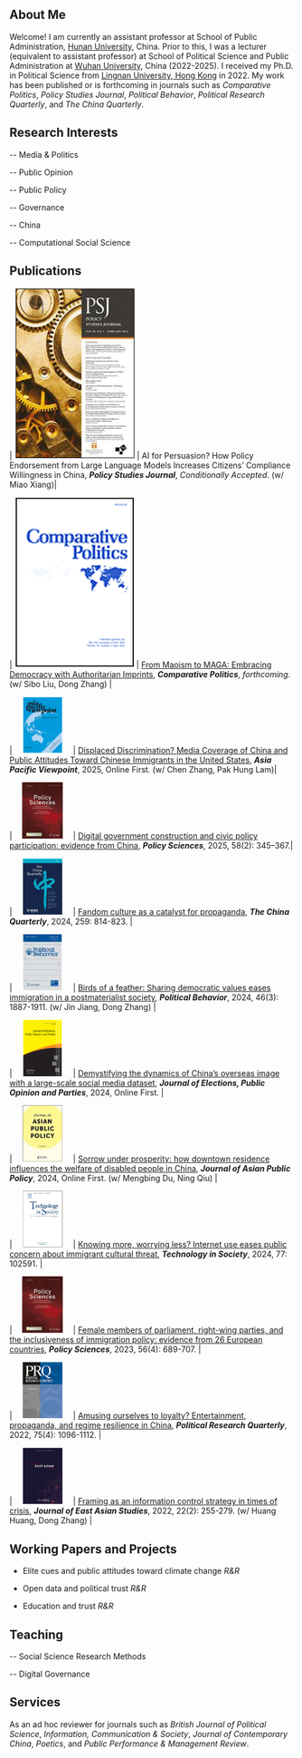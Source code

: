 ## About Me

Welcome! I am currently an assistant professor at School of Public Administration, [Hunan University](https://www-en.hnu.edu.cn/), China. Prior to this, I was a lecturer (equivalent to assistant professor) at School of Political Science and Public Administration at [Wuhan University](https://en.whu.edu.cn/), China (2022-2025). I received my Ph.D. in Political Science from [Lingnan University, Hong Kong](https://www.ln.edu.hk/) in 2022. My work has been published or is forthcoming in journals such as *Comparative Politics*, *Policy Studies Journal*, *Political Behavior*, *Political Research Quarterly*, and *The China Quarterly*.

## Research Interests

-- Media & Politics

-- Public Opinion

-- Public Policy 

-- Governance

-- China

-- Computational Social Science

## Publications

| <img src="docs/assets/psj.png" alt="PSJ" > | AI for Persuasion? How Policy Endorsement from Large Language Models Increases Citizens’ Compliance Willingness in China, ***Policy Studies Journal***, *Conditionally Accepted*. (w/ Miao Xiang)|

| <img src="docs/assets/cp.png" alt="CP" > | [From Maoism to MAGA: Embracing Democracy with Authoritarian Imprints](https://papers.ssrn.com/sol3/papers.cfm?abstract_id=4106610), ***Comparative Politics***, *forthcoming*. (w/ Sibo Liu, Dong Zhang) |

| <img src="docs/assets/apv.png" alt="APV" style="width:100px; height:100px; object-fit:contain;"> | [Displaced Discrimination? Media Coverage of China and Public Attitudes Toward Chinese Immigrants in the United States](https://onlinelibrary.wiley.com/doi/abs/10.1111/apv.12449), ***Asia Pacific Viewpoint***, 2025, Online First. (w/ Chen Zhang, Pak Hung Lam)|

| <img src="docs/assets/ps.jpg" alt="PS" style="width:100px; height:100px; object-fit:contain;"> | [Digital government construction and civic policy participation: evidence from China](https://link.springer.com/article/10.1007/s11077-025-09576-7), ***Policy Sciences***, 2025, 58(2): 345–367.|

| <img src="docs/assets/cq.jpg" alt="CQ" style="width:100px; height:100px; object-fit:contain;"> | [Fandom culture as a catalyst for propaganda](https://www.cambridge.org/core/journals/china-quarterly/article/abs/fandom-culture-as-a-catalyst-for-propaganda/F652D4643CDC257658C4D8305DFB2705), ***The China Quarterly***, 2024, 259: 814-823. |

| <img src="docs/assets/pobe.jpg" alt="POBE" style="width:100px; height:100px; object-fit:contain;"> | [Birds of a feather: Sharing democratic values eases immigration in a postmaterialist society](https://link.springer.com/article/10.1007/s11109-023-09900-y), ***Political Behavior***, 2024, 46(3): 1887-1911. (w/ Jin Jiang, Dong Zhang) |

| <img src="docs/assets/jepop.png" alt="JEPOP" style="width:100px; height:100px; object-fit:contain;"> | [Demystifying the dynamics of China’s overseas image with a large-scale social media dataset](https://www.tandfonline.com/doi/abs/10.1080/17457289.2024.2421562), ***Journal of Elections, Public Opinion and Parties***, 2024, Online First. |

| <img src="docs/assets/japp.jpg" alt="JAPP" style="width:100px; height:100px; object-fit:contain;"> | [Sorrow under prosperity: how downtown residence influences the welfare of disabled people in China](https://www.tandfonline.com/doi/abs/10.1080/17516234.2024.2372136), ***Journal of Asian Public Policy***, 2024, Online First. (w/ Mengbing Du, Ning Qiu) |

| <img src="docs/assets/tis.jpg" alt="TiS" style="width:100px; height:100px; object-fit:contain;"> | [Knowing more, worrying less? Internet use eases public concern about immigrant cultural threat](https://www.sciencedirect.com/science/article/abs/pii/S0160791X24001398), ***Technology in Society***, 2024, 77: 102591. |

| <img src="docs/assets/ps.jpg" alt="PS" style="width:100px; height:100px; object-fit:contain;"> | [Female members of parliament, right-wing parties, and the inclusiveness of immigration policy: evidence from 26 European countries](https://link.springer.com/article/10.1007/s11077-023-09516-3), ***Policy Sciences***, 2023, 56(4): 689-707. |

| <img src="docs/assets/prq.png" alt="PRQ" style="width:100px; height:100px; object-fit:contain;"> | [Amusing ourselves to loyalty? Entertainment, propaganda, and regime resilience in China](https://journals.sagepub.com/doi/abs/10.1177/10659129211049389), ***Political Research Quarterly***, 2022, 75(4): 1096-1112. |

| <img src="docs/assets/jeas.jpg" alt="JEAS" style="width:100px; height:100px; object-fit:contain;"> | [Framing as an information control strategy in times of crisis](https://www.cambridge.org/core/journals/journal-of-east-asian-studies/article/framing-as-an-information-control-strategy-in-times-of-crisis/7604E7F9879144E6257B5923C434A2BD), ***Journal of East Asian Studies***, 2022, 22(2): 255-279. (w/ Huang Huang, Dong Zhang) |
   
## Working Papers and Projects

- Elite cues and public attitudes toward climate change *R&R*

- Open data and political trust *R&R*

- Education and trust *R&R*

## Teaching

-- Social Science Research Methods

-- Digital Governance

## Services

As an ad hoc reviewer for journals such as *British Journal of Political Science*, *Information, Communication & Society*, *Journal of Contemporary China*, *Poetics*, and *Public Performance & Management Review*.
